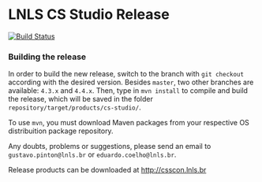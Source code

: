 # LNLS CS Studio Release

[![Build Status](https://travis-ci.org/lnls-sirius/lnls-studio.svg?branch=master)](https://travis-ci.org/lnls-sirius/lnls-studio)

### Building the release
In order to build the new release, switch to the branch with `git checkout` according with the desired version. Besides `master`, two other branches are available: `4.3.x` and `4.4.x`. Then, type in `mvn install` to compile and build the release, which will be saved in the folder `repository/target/products/cs-studio/`.

To use `mvn`, you must download Maven packages from your respective OS distribuition package repository.

Any doubts, problems or suggestions, please send an email to `gustavo.pinton@lnls.br` or `eduardo.coelho@lnls.br`.

Release products can be downloaded at http://csscon.lnls.br
